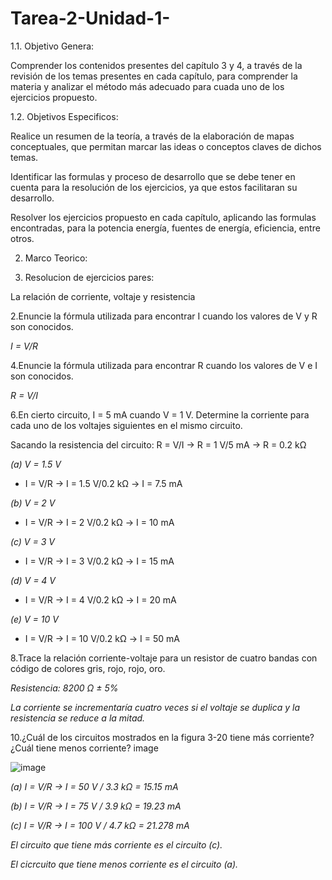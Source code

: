 # Tarea-2-Unidad-1-

1.1. Objetivo Genera:

Comprender los contenidos presentes del capítulo 3 y 4, a través de la revisión de los temas presentes en cada capítulo, para comprender la materia y analizar el método más adecuado para cuada uno de los ejercicios propuesto.

1.2. Objetivos Especificos:

Realice un resumen de la teoría, a través de la elaboración de mapas conceptuales, que permitan marcar las ideas o conceptos claves de dichos temas.

Identificar las formulas y proceso de desarrollo que se debe tener en cuenta para la resolución de los ejercicios, ya que estos facilitaran su desarrollo.

Resolver los ejercicios propuesto en cada capítulo, aplicando las formulas encontradas, para la potencia energía, fuentes de energía, eficiencia, entre otros.

2. Marco Teorico:




3. Resolucion de ejercicios pares:

La relación de corriente, voltaje y resistencia

2.Enuncie la fórmula utilizada para encontrar I cuando los valores de V y R son conocidos. 

*I = V/R*

4.Enuncie la fórmula utilizada para encontrar R cuando los valores de V e I son conocidos.

*R = V/I*

6.En cierto circuito, I = 5 mA cuando V = 1 V. Determine la corriente para cada uno de los voltajes siguientes en el mismo circuito.

Sacando la resistencia del circuito: R = V/I     →    R = 1 V/5 mA   →    R = 0.2 kΩ 

*(a) V = 1.5 V*   

* I = V/R   →      I = 1.5 V/0.2 kΩ      →   I = 7.5 mA

*(b) V = 2 V*    

* I = V/R   →      I = 2 V/0.2 kΩ        →   I = 10 mA

*(c) V = 3 V*    

* I = V/R   →      I = 3 V/0.2 kΩ        →   I = 15 mA

*(d) V = 4 V*     

* I = V/R   →      I = 4 V/0.2 kΩ        →   I = 20 mA

*(e) V = 10 V*   

* I = V/R   →      I = 10 V/0.2 kΩ       →   I = 50 mA

8.Trace la relación corriente-voltaje para un resistor de cuatro bandas con código de colores gris, rojo, rojo, oro.

*Resistencia: 8200 Ω ± 5%*

*La corriente se incrementaría cuatro veces si el voltaje se duplica y la resistencia se reduce a la mitad.*

10.¿Cuál de los circuitos mostrados en la figura 3-20 tiene más corriente? ¿Cuál tiene menos corriente?
image

![image](https://user-images.githubusercontent.com/105617383/170329429-c89b86c4-f093-443b-bef0-51e61e676082.png)

*(a) I = V/R     →     I = 50 V / 3.3 kΩ = 15.15 mA*

*(b) I = V/R     →     I = 75 V / 3.9 kΩ = 19.23 mA*

*(c) I = V/R     →     I = 100 V / 4.7 kΩ = 21.278 mA*

*El circuito que tiene más corriente es el circuito (c).*

*El cicrcuito que tiene menos corriente es el circuito (a).*




